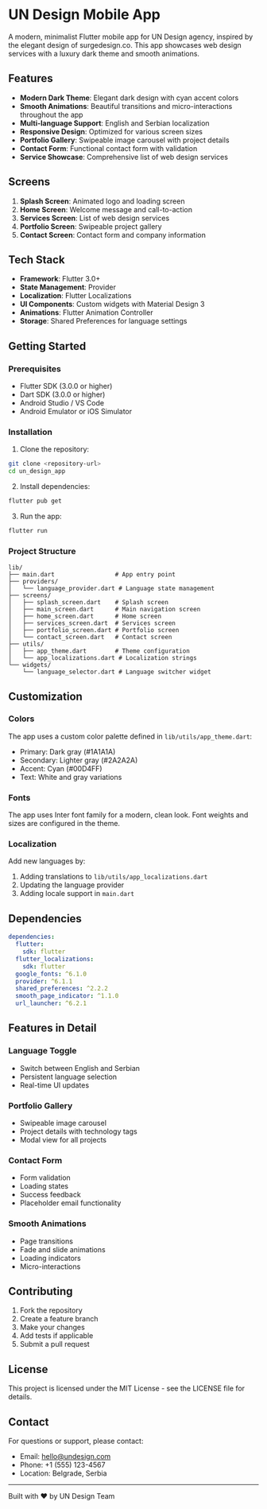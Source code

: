 # UN Design Mobile App

A modern, minimalist Flutter mobile app for UN Design agency, inspired by the elegant design of surgedesign.co. This app showcases web design services with a luxury dark theme and smooth animations.

## Features

- **Modern Dark Theme**: Elegant dark design with cyan accent colors
- **Smooth Animations**: Beautiful transitions and micro-interactions throughout the app
- **Multi-language Support**: English and Serbian localization
- **Responsive Design**: Optimized for various screen sizes
- **Portfolio Gallery**: Swipeable image carousel with project details
- **Contact Form**: Functional contact form with validation
- **Service Showcase**: Comprehensive list of web design services

## Screens

1. **Splash Screen**: Animated logo and loading screen
2. **Home Screen**: Welcome message and call-to-action
3. **Services Screen**: List of web design services
4. **Portfolio Screen**: Swipeable project gallery
5. **Contact Screen**: Contact form and company information

## Tech Stack

- **Framework**: Flutter 3.0+
- **State Management**: Provider
- **Localization**: Flutter Localizations
- **UI Components**: Custom widgets with Material Design 3
- **Animations**: Flutter Animation Controller
- **Storage**: Shared Preferences for language settings

## Getting Started

### Prerequisites

- Flutter SDK (3.0.0 or higher)
- Dart SDK (3.0.0 or higher)
- Android Studio / VS Code
- Android Emulator or iOS Simulator

### Installation

1. Clone the repository:
```bash
git clone <repository-url>
cd un_design_app
```

2. Install dependencies:
```bash
flutter pub get
```

3. Run the app:
```bash
flutter run
```

### Project Structure

```
lib/
├── main.dart                 # App entry point
├── providers/
│   └── language_provider.dart # Language state management
├── screens/
│   ├── splash_screen.dart    # Splash screen
│   ├── main_screen.dart      # Main navigation screen
│   ├── home_screen.dart      # Home screen
│   ├── services_screen.dart  # Services screen
│   ├── portfolio_screen.dart # Portfolio screen
│   └── contact_screen.dart   # Contact screen
├── utils/
│   ├── app_theme.dart        # Theme configuration
│   └── app_localizations.dart # Localization strings
└── widgets/
    └── language_selector.dart # Language switcher widget
```

## Customization

### Colors
The app uses a custom color palette defined in `lib/utils/app_theme.dart`:
- Primary: Dark gray (#1A1A1A)
- Secondary: Lighter gray (#2A2A2A)
- Accent: Cyan (#00D4FF)
- Text: White and gray variations

### Fonts
The app uses Inter font family for a modern, clean look. Font weights and sizes are configured in the theme.

### Localization
Add new languages by:
1. Adding translations to `lib/utils/app_localizations.dart`
2. Updating the language provider
3. Adding locale support in `main.dart`

## Dependencies

```yaml
dependencies:
  flutter:
    sdk: flutter
  flutter_localizations:
    sdk: flutter
  google_fonts: ^6.1.0
  provider: ^6.1.1
  shared_preferences: ^2.2.2
  smooth_page_indicator: ^1.1.0
  url_launcher: ^6.2.1
```

## Features in Detail

### Language Toggle
- Switch between English and Serbian
- Persistent language selection
- Real-time UI updates

### Portfolio Gallery
- Swipeable image carousel
- Project details with technology tags
- Modal view for all projects

### Contact Form
- Form validation
- Loading states
- Success feedback
- Placeholder email functionality

### Smooth Animations
- Page transitions
- Fade and slide animations
- Loading indicators
- Micro-interactions

## Contributing

1. Fork the repository
2. Create a feature branch
3. Make your changes
4. Add tests if applicable
5. Submit a pull request

## License

This project is licensed under the MIT License - see the LICENSE file for details.

## Contact

For questions or support, please contact:
- Email: hello@undesign.com
- Phone: +1 (555) 123-4567
- Location: Belgrade, Serbia

---

Built with ❤️ by UN Design Team 